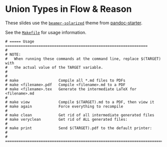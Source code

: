 # Union Types in Flow & Reason

These slides use the [`beamer-solarized`] theme from [pandoc-starter].

[`beamer-solarized`]: https://github.com/jez/pandoc-starter/tree/master/beamer-solarized
[pandoc-starter]: https://github.com/jez/pandoc-starter

See the [`Makefile`](Makefile) for usage information.

```make
# ===== Usage ================================================================
#
# NOTE:
#   When running these commands at the command line, replace $(TARGET) with
#   the actual value of the TARGET variable.
#
#
# make                  Compile all *.md files to PDFs
# make <filename>.pdf   Compile <filename>.md to a PDF
# make <filename>.tex   Generate the intermediate LaTeX for <filename>.md
#
# make view             Compile $(TARGET).md to a PDF, then view it
# make again            Force everything to recompile
#
# make clean            Get rid of all intermediate generated files
# make veryclean        Get rid of ALL generated files:
#
# make print            Send $(TARGET).pdf to the default printer:
#
# ============================================================================
```
